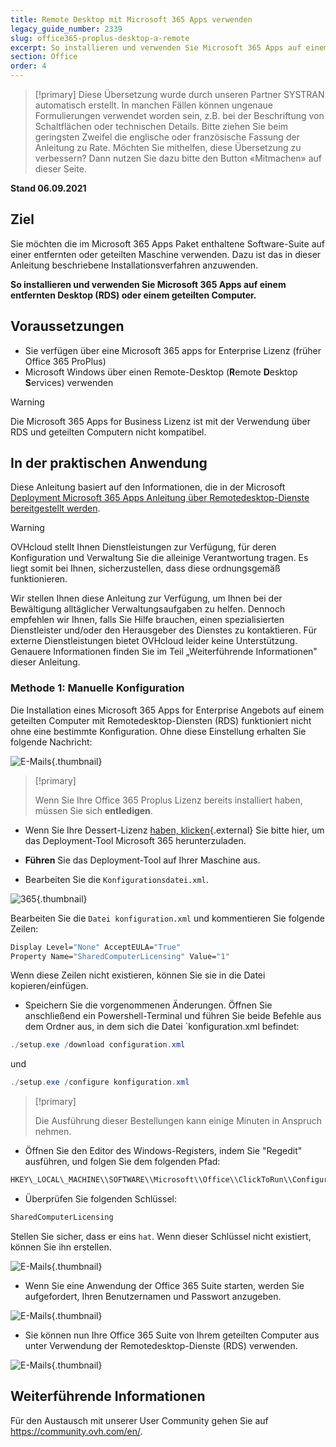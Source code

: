 ```yaml
---
title: Remote Desktop mit Microsoft 365 Apps verwenden
legacy_guide_number: 2339
slug: office365-proplus-desktop-a-remote
excerpt: So installieren und verwenden Sie Microsoft 365 Apps auf einem entfernten Desktop (RDS) oder einem geteilten Computer
section: Office
order: 4
---
```


> [!primary]
> Diese Übersetzung wurde durch unseren Partner SYSTRAN automatisch erstellt. In manchen Fällen können ungenaue Formulierungen verwendet worden sein, z.B. bei der Beschriftung von Schaltflächen oder technischen Details. Bitte ziehen Sie beim geringsten Zweifel die englische oder französische Fassung der Anleitung zu Rate. Möchten Sie mithelfen, diese Übersetzung zu verbessern? Dann nutzen Sie dazu bitte den Button «Mitmachen» auf dieser Seite.
>

**Stand 06.09.2021**

## Ziel

Sie möchten die im Microsoft 365 Apps Paket enthaltene Software-Suite auf einer entfernten oder geteilten Maschine verwenden. Dazu ist das in dieser Anleitung beschriebene Installationsverfahren anzuwenden.

**So installieren und verwenden Sie Microsoft 365 Apps auf einem entfernten Desktop (RDS) oder einem geteilten Computer.**

## Voraussetzungen

- Sie verfügen über eine Microsoft 365 apps for Enterprise Lizenz (früher Office 365 ProPlus)
- Microsoft Windows über einen Remote-Desktop (**R**emote **D**esktop **S**ervices) verwenden

> [!warning]
>
> Die Microsoft 365 Apps for Business Lizenz ist mit der Verwendung über RDS und geteilten Computern nicht kompatibel.
> 

## In der praktischen Anwendung

Diese Anleitung basiert auf den Informationen, die in der Microsoft [Deployment Microsoft 365 Apps Anleitung über Remotedesktop-Dienste bereitgestellt werden](https://docs.microsoft.com/de/deployoffice/deploy-microsoft-365-apps-remote-desktop-services).

> [!warning]
>
> OVHcloud stellt Ihnen Dienstleistungen zur Verfügung, für deren Konfiguration und Verwaltung Sie die alleinige Verantwortung tragen. Es liegt somit bei Ihnen, sicherzustellen, dass diese ordnungsgemäß funktionieren.
> 
> Wir stellen Ihnen diese Anleitung zur Verfügung, um Ihnen bei der Bewältigung alltäglicher Verwaltungsaufgaben zu helfen. Dennoch empfehlen wir Ihnen, falls Sie Hilfe brauchen, einen spezialisierten Dienstleister und/oder den Herausgeber des Dienstes zu kontaktieren. Für externe Dienstleistungen bietet OVHcloud leider keine Unterstützung. Genauere Informationen finden Sie im Teil „Weiterführende Informationen" dieser Anleitung.
> 

### Methode 1: Manuelle Konfiguration

Die Installation eines Microsoft 365 Apps for Enterprise Angebots auf einem geteilten Computer mit Remotedesktop-Diensten (RDS) funktioniert nicht ohne eine bestimmte Konfiguration. Ohne diese Einstellung erhalten Sie folgende Nachricht:

![E-Mails](images/4717.png){.thumbnail}

> [!primary]
>
> Wenn Sie Ihre Office 365 Proplus Lizenz bereits installiert haben, müssen Sie sich **entledigen**.
>

- Wenn Sie Ihre Dessert-Lizenz [haben, klicken](https://www.microsoft.com/en-us/download/details.aspx?id=49117){.external} Sie bitte hier, um das Deployment-Tool Microsoft 365 herunterzuladen.


- **Führen** Sie das Deployment-Tool auf Ihrer Maschine aus.


- Bearbeiten Sie die `Konfigurationsdatei.xml`.

![365](images/4720.png){.thumbnail}

Bearbeiten Sie die `Datei konfiguration.xml` und kommentieren Sie folgende Zeilen:

```bash
Display Level="None" AcceptEULA="True"
Property Name="SharedComputerLicensing" Value="1"
```

Wenn diese Zeilen nicht existieren, können Sie sie in die Datei kopieren/einfügen.

- Speichern Sie die vorgenommenen Änderungen. Öffnen Sie anschließend ein Powershell-Terminal und führen Sie beide Befehle aus dem Ordner aus, in dem sich die Datei `konfiguration.xml befindet:

```powershell
./setup.exe /download configuration.xml
```

und

```powershell
./setup.exe /configure konfiguration.xml
```
> [!primary]
>
> Die Ausführung dieser Bestellungen kann einige Minuten in Anspruch nehmen.

- Öffnen Sie den Editor des Windows-Registers, indem Sie "Regedit" ausführen, und folgen Sie dem folgenden Pfad:

```bash
HKEY\_LOCAL\_MACHINE\\SOFTWARE\\Microsoft\\Office\\ClickToRun\\Configuration
```

- Überprüfen Sie folgenden Schlüssel:

```bash
SharedComputerLicensing
```
Stellen Sie sicher, dass er eins `hat`. Wenn dieser Schlüssel nicht existiert, können Sie ihn erstellen.

![E-Mails](images/4723.png){.thumbnail}

- Wenn Sie eine Anwendung der Office 365 Suite starten, werden Sie aufgefordert, Ihren Benutzernamen und Passwort anzugeben.

![E-Mails](images/4724.png){.thumbnail}

- Sie können nun Ihre Office 365 Suite von Ihrem geteilten Computer aus unter Verwendung der Remotedesktop-Dienste (RDS) verwenden.


![E-Mails](images/4726.png){.thumbnail}


## Weiterführende Informationen

Für den Austausch mit unserer User Community gehen Sie auf <https://community.ovh.com/en/>.
